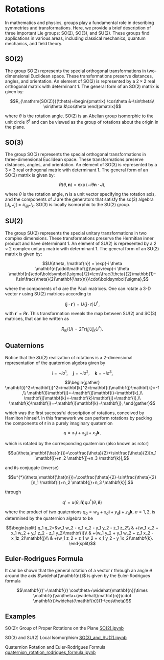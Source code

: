 # Rotations

In mathematics and physics, groups play a fundamental role in describing symmetries and transformations. Here, we provide a brief description of three important Lie groups: SO(2), SO(3), and SU(2). These groups find applications in various areas, including classical mechanics, quantum mechanics, and field theory.

## SO(2)

The group SO(2) represents the special orthogonal transformations in two-dimensional Euclidean space. These transformations preserve distances, angles, and orientation. An element of SO(2) is represented by a $2 \times 2$ real orthogonal matrix with determinant $1$. The general form of an SO(2) matrix is given by:


```math
R_{\mathrm{SO(2)}}(\theta)=\begin{pmatrix}
\cos\theta &-\sin\theta\\
\sin\theta &\cos\theta
\end{pmatrix}
```

where $\theta$ is the rotation angle. SO(2) is an Abelian group isomorphic to the unit circle $S^1$ and can be viewed as the group of rotations about the origin in the plane.

## SO(3)

The group SO(3) represents the special orthogonal transformations in three-dimensional Euclidean space. These transformations preserve distances, angles, and orientation. An element of SO(3) is represented by a $3 \times 3$ real orthogonal matrix with determinant $1$. The general form of an SO(3) matrix is given by:

$$R(\theta, \mathbf{n}) = \exp(-i \theta \mathbf{n}\cdot\mathbf{J}),$$


where $\theta$ is the rotation angle, $\mathbf{n}$ is a unit vector specifying the rotation axis, and the components of $\mathbf{J}$ are
the generators that satisfy the so(3) algebra $[J_i,J_j]=i\epsilon_{ijk}J_k$. SO(3) is locally isomorphic to the SU(2) group.

## SU(2)

The group SU(2) represents the special unitary transformations in two complex dimensions. These transformations preserve the Hermitian inner product and have determinant $1$. An element of SU(2) is represented by a $2 \times 2$ complex unitary matrix with determinant $1$. The general form of an SU(2) matrix is given by:

$$U(\theta, \mathbf{n}) = \exp(-i \theta \mathbf{n}\cdot\mathbf{j})\equiv\exp(-i \theta \mathbf{n}\cdot\boldsymbol{\sigma}/2)=\cos\frac{\theta}{2}\mathbb{1}-i\sin\frac{\theta}{2}\mathbf{\hat{n}}\cdot\boldsymbol{\sigma},$$

where the components of $\boldsymbol{\sigma}$ are the Pauli matrices. One can rotate a 3-D vector $\mathbf{r}$ using SU(2) matrices according to

$$(\mathbf{j}\cdot\mathbf{r}')=U(\mathbf{j}\cdot\mathbf{r})U^{\dagger},$$

with $\mathbf{r}'=R\mathbf{r}$. This transformation reveals the map between SU(2) and SO(3) matrices, that can be written as

$$R_{ik}(U)=2\mathrm{Tr}(j_i U j_k U^{\dagger}).$$

## Quaternions
Notice that the $SU(2)$ realization of rotations is a 2-dimensional representation of the quaternion algebra given by

$$\mathbf{i}=-i\sigma^1,\quad\mathbf{j}=-i\sigma^2,\quad\mathbf{k}=-i\sigma^3,$$

```math
\begin{gather}
\mathbf{i}^2=\mathbf{j}^2=\mathbf{k}^2=\mathbf{i}\mathbf{j}\mathbf{k}=-1,\\
\mathbf{i}\mathbf{j}=-\mathbf{j}\mathbf{i}=\mathbf{k},\\
\mathbf{j}\mathbf{k}=-\mathbf{k}\mathbf{j}=\mathbf{i},\\
\mathbf{k}\mathbf{i}=-\mathbf{i}\mathbf{k}=\mathbf{j},
\end{gather}
```
which was the first successful description of rotations, conceived by Hamilton himself. In this framework we can 
perform rotations by packing the components of  $\mathbf{r}$ in a purely imaginary quaternion

$$q=x_1\mathbf{i}+x_2\mathbf{j}+x_3\mathbf{k},$$

which is rotated by the corresponding quaternion (also known as rotor)

$$u(\theta,\mathbf{\hat{n}})=\cos\frac{\theta}{2}+\sin\frac{\theta}{2}[n_1 \mathbf{i}+n_2 \mathbf{j}+n_3 \mathbf{k}],$$

and its conjugate (inverse)

$$u^{*}(\theta,\mathbf{\hat{n}})=\cos\frac{\theta}{2}-\sin\frac{\theta}{2}[n_1 \mathbf{i}+n_2 \mathbf{j}+n_3 \mathbf{k}],$$

through

$$q'=u(\theta,\mathbf{\hat{n}})q u^{*}(\theta,\mathbf{\hat{n}})$$

where the product of two quaternions $q_a=w_a+x_a\mathbf{i}+y_a\mathbf{j}+z_a\mathbf{k}$, $a=1,2$, is determined by the quaternion algebra to be

```math
\begin{split}
q_1 q_2=&w_1 w_2 - x_1 x_2 - y_1  y_2 - z_1 z_2\\
& +(w_1 x_2 + x_1 w_2 + y_1 z_2 - z_1 y_2)\mathbf{i}\\
& +(w_1 y_2 + y_1 w_2 + z_1 x_2 - x_1z_2)\mathbf{j}\\
& +(w_1 z_2 + z_1 w_2 + x_1 y_2 - y_1x_2)\mathbf{k}.
\end{split}
```

## Euler-Rodrigues Formula
It can be shown that the general rotation of a vector $\mathbf{r}$ through an angle $\theta$ around the axis $\widehat{\mathbf{n}}$ is given by the Euler-Rodrigues formula

$$\mathbf{r}'=\mathbf{r} \cos\theta+\widehat{\mathbf{n}}\times \mathbf{r}\sin\theta+(\widehat{\mathbf{n}}\cdot \mathbf{r})\widehat{\mathbf{n}}(1-\cos\theta)$$

## Examples

SO(2): Group of Proper Rotations on the Plane
[SO(2).ipynb](https://github.com/Vaquera-Araujo/LabAv2023/blob/main/Symbolic%20and%20Numerical%20Projects/Rotations/SO(2).ipynb)

SO(3) and SU(2) Local Isomorphism
[SO(3)_and_SU(2).ipynb](https://github.com/Vaquera-Araujo/LabAv2023/blob/main/Symbolic%20and%20Numerical%20Projects/Rotations/SO(3)_and_SU(2).ipynb)

Quaternion Rotation and Euler-Rodrigues Formula
[quaternion_rotation_rodrigues_formula.ipynb](https://github.com/Vaquera-Araujo/LabAv2023/blob/main/Symbolic%20and%20Numerical%20Projects/Rotations/quaternion_rotation_rodrigues_formula.ipynb)




